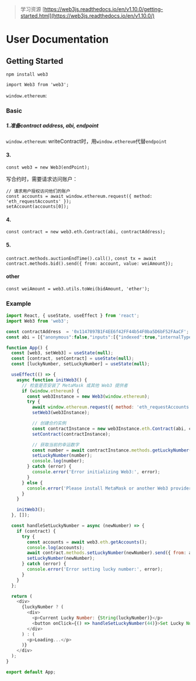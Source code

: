 > 学习资源
> [https://web3js.readthedocs.io/en/v1.10.0/getting-started.html](https://web3js.readthedocs.io/en/v1.10.0/)

# User Documentation
## Getting Started
`npm install web3`

`import Web3 from 'web3';`

`window.ethereum`:

### Basic
##### 1.准备contract address, abi, endpoint
`window.ethereum`: writeContract时，用`window.ethereum`代替`endpoint`



#### 3.
`const web3 = new Web3(endPoint);`

写合约时，需要请求访问账户：
```
// 请求用户授权访问他们的账户
const accounts = await window.ethereum.request({ method: 'eth_requestAccounts' });
setAccount(accounts[0]);   
```

#### 4.
`const contract = new web3.eth.Contract(abi, contractAddress);`

#### 5.
`contract.methods.auctionEndTime().call(),`
`const tx = await contract.methods.bid().send({ from: account, value: weiAmount}); `



#### other
`const weiAmount = web3.utils.toWei(bidAmount, 'ether');`

### Example
```javascript
import React, { useState, useEffect } from 'react';
import Web3 from 'web3';

const contractAddress  = '0x1147897B1F4EE6f42FF44b54F0ba5D6bF52FAaCF';
const abi = [{"anonymous":false,"inputs":[{"indexed":true,"internalType":"uint256","name":"number","type":"uint256"}],"name":"LuckyNumberSet","type":"event"},{"inputs":[],"name":"getLuckyNumber","outputs":[{"internalType":"uint256","name":"","type":"uint256"}],"stateMutability":"view","type":"function"},{"inputs":[{"internalType":"uint256","name":"_luckyNumber","type":"uint256"}],"name":"setLuckyNumber","outputs":[],"stateMutability":"nonpayable","type":"function"}]

function App() {
  const [web3, setWeb3] = useState(null);
  const [contract, setContract] = useState(null);
  const [luckyNumber, setLuckyNumber] = useState(null);

  useEffect(() => {
    async function initWeb3() {
      // 检查是否安装了 MetaMask 或其他 Web3 提供者
      if (window.ethereum) {
        const web3Instance = new Web3(window.ethereum);
        try {
          await window.ethereum.request({ method: 'eth_requestAccounts' }); // 请求用户授权
          setWeb3(web3Instance);

          // 创建合约实例
          const contractInstance = new web3Instance.eth.Contract(abi, contractAddress);
          setContract(contractInstance);

          // 获取当前的幸运数字
          const number = await contractInstance.methods.getLuckyNumber().call();
          setLuckyNumber(number);
          console.log(number);
        } catch (error) {
          console.error('Error initializing Web3:', error);
        }
      } else {
        console.error('Please install MetaMask or another Web3 provider.');
      }
    }

    initWeb3();
  }, []);

  const handleSetLuckyNumber = async (newNumber) => {
    if (contract) {
      try {
        const accounts = await web3.eth.getAccounts();
        console.log(accounts);
        await contract.methods.setLuckyNumber(newNumber).send({ from: accounts[0] });
        setLuckyNumber(newNumber);
      } catch (error) {
        console.error('Error setting lucky number:', error);
      }
    }
  };

  return (
    <div>
      {luckyNumber ? (
        <div>
          <p>Current Lucky Number: {String(luckyNumber)}</p>
          <button onClick={() => handleSetLuckyNumber(44)}>Set Lucky Number to 42</button>
        </div>
      ) : (
        <p>Loading...</p>
      )}
    </div>
  );
}

export default App;
```

